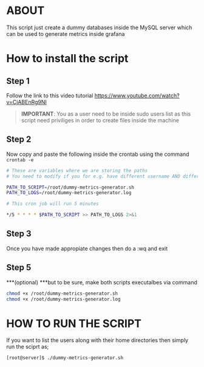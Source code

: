 # ABOUT

This script just create a dummy databases inside the MySQL server which can be used to generate metrics inside grafana


# How to install the script

## Step 1

Follow the link to this video tutorial
https://www.youtube.com/watch?v=CjABEnRg9NI



> **IMPORTANT**: You as a user need to be inside sudo users list as this script need priviliges in order to create files inside the machine



## Step 2

Now copy and paste the following inside the crontab using the command `crontab -e`

```bash
# These are variables where we are storing the paths
# You need to modify if you for e.g. have different username AND different path other than your home directory

PATH_TO_SCRIPT=/root/dummy-metrics-generator.sh
PATH_TO_LOGS=/root/dummy-metrics-generator.log

# This cron job will run 5 minutes

*/5 * * * * $PATH_TO_SCRIPT >> PATH_TO_LOGS 2>&1

```



## Step 3

Once you have made appropiate changes then do a :wq and exit



## Step 5

***(optional) ***but to be sure, make both scripts executalbes via command 

```bash
chmod +x /root/dummy-metrics-generator.sh
chmod +x /root/dummy-metrics-generator.log
```



# HOW TO RUN THE SCRIPT

If you want to list the users along with their home directories then simply run the sciprt as;

```bash
[root@server]$ ./dummy-metrics-generator.sh
```

